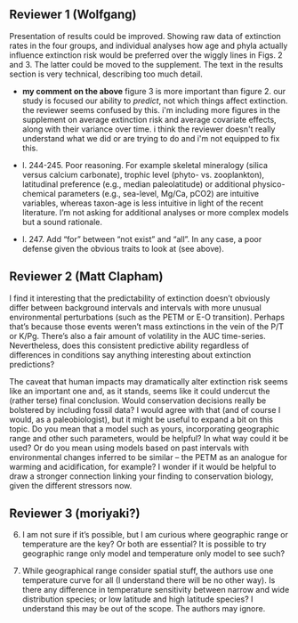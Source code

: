 Reviewer 1 (Wolfgang)
---------------------


Presentation of results could be improved. Showing raw data of extinction rates in the four groups, and individual analyses how age and phyla actually influence extinction risk would be preferred over the wiggly lines in Figs. 2 and 3. The latter could be moved to the supplement. The text in the results section is very technical, describing too much detail. 

- **my comment on the above** figure 3 is more important than figure 2. our study is focused our ability to *predict*, not which things affect extinction. the reviewer seems confused by this. i'm including more figures in the supplement on average extinction risk and average covariate effects, along with their variance over time. i think the reviewer doesn't really understand what we did or are trying to do and i'm not equipped to fix this.


- l. 244-245. Poor reasoning. For example skeletal mineralogy (silica versus calcium carbonate), trophic level (phyto- vs. zooplankton), latitudinal preference (e.g., median paleolatitude) or additional physico-chemical parameters (e.g., sea-level, Mg/Ca, pCO2) are intuitive variables, whereas taxon-age is less intuitive in light of the recent literature. I’m not asking for additional analyses or more complex models but a sound rationale.
- l. 247. Add “for” between “not exist” and “all”. In any case, a poor defense given the obvious traits to look at (see above).



Reviewer 2 (Matt Clapham)
-------------------------

I find it interesting that the predictability of extinction doesn’t obviously differ between background intervals and intervals with more unusual environmental perturbations (such as the PETM or E-O transition). Perhaps that’s because those events weren’t mass extinctions in the vein of the P/T or K/Pg. There’s also a fair amount of volatility in the AUC time-series. Nevertheless, does this consistent predictive ability regardless of differences in conditions say anything interesting about extinction predictions?

The caveat that human impacts may dramatically alter extinction risk seems like an important one and, as it stands, seems like it could undercut the (rather terse) final conclusion. Would conservation decisions really be bolstered by including fossil data? I would agree with that (and of course I would, as a paleobiologist), but it might be useful to expand a bit on this topic. Do you mean that a model such as yours, incorporating geographic range and other such parameters, would be helpful? In what way could it be used? Or do you mean using models based on past intervals with environmental changes inferred to be similar – the PETM as an analogue for warming and acidification, for example? I wonder if it would be helpful to draw a stronger connection linking your finding to conservation biology, given the different stressors now.



Reviewer 3 (moriyaki?)
----------------------

6. I am not sure if it’s possible, but I am curious where geographic range or temperature are the key? Or both are essential? It is possible to try geographic range only model and temperature only model to see such?

8. While geographical range consider spatial stuff, the authors use one temperature curve for all (I understand there will be no other way). Is there any difference in temperature sensitivity between narrow and wide distribution species; or low latitude and high latitude species? I understand this may be out of the scope. The authors may ignore.
